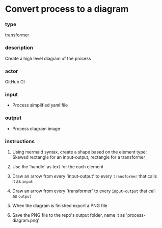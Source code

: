 # Convert process to a diagram

### type


transformer

### description


Create a high level diagram of the process

### actor


GitHub CI

### input


 - Process simplified yaml file

### output


 - Process diagram image

### instructions


1. Using mermaid syntax, create a shape based on the element type: Skewed rectangle for an input-output, rectangle for a transformer

2. Use the 'handle' as text for the each element

3. Draw an arrow from every 'input-output' to every `transformer` that calls it as `input`

4. Draw an arrow from every 'transformer' to every `input-output` that call as `output`

5. When the diagram is finished export a PNG file

6. Save the PNG file to the repo's output folder, name it as 'process-diagram.png'
